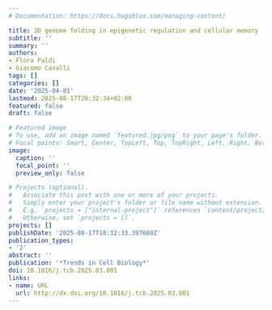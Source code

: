 ```yaml
---
# Documentation: https://docs.hugoblox.com/managing-content/

title: 3D genome folding in epigenetic regulation and cellular memory
subtitle: ''
summary: ''
authors:
- Flora Paldi
- Giacomo Cavalli
tags: []
categories: []
date: '2025-04-01'
lastmod: 2025-08-17T20:32:34+02:00
featured: false
draft: false

# Featured image
# To use, add an image named `featured.jpg/png` to your page's folder.
# Focal points: Smart, Center, TopLeft, Top, TopRight, Left, Right, BottomLeft, Bottom, BottomRight.
image:
  caption: ''
  focal_point: ''
  preview_only: false

# Projects (optional).
#   Associate this post with one or more of your projects.
#   Simply enter your project's folder or file name without extension.
#   E.g. `projects = ["internal-project"]` references `content/project/deep-learning/index.md`.
#   Otherwise, set `projects = []`.
projects: []
publishDate: '2025-08-17T18:32:33.397680Z'
publication_types:
- '2'
abstract: ''
publication: '*Trends in Cell Biology*'
doi: 10.1016/j.tcb.2025.03.001
links:
- name: URL
  url: http://dx.doi.org/10.1016/j.tcb.2025.03.001
---
```


